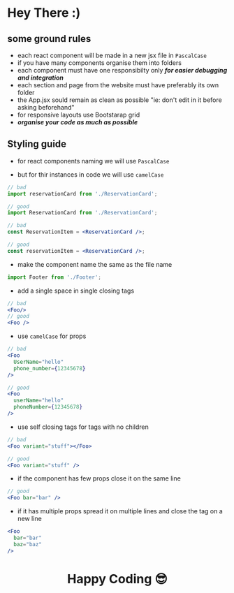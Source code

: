 # Hey There :)

## some ground rules

* each react component will be made in a new jsx file in ```PascalCase```
* if you have many components organise them into folders
* each component must have one responsibilty only ***for easier debugging and integration***  
* each section and page from the website must have preferably its own folder
* the App.jsx sould remain as clean as possible "ie: don't edit in it before asking beforehand"
* for responsive layouts use Bootstarap grid
* ***organise your code as much as possible***

## Styling guide

* for react components naming we will use ```PascalCase```

* but for thir instances in code we will use  ```camelCase```

```jsx
// bad
import reservationCard from './ReservationCard';

// good
import ReservationCard from './ReservationCard';

// bad
const ReservationItem = <ReservationCard />;

// good
const reservationItem = <ReservationCard />;
```

* make the component name the same as the file name

```jsx
import Footer from './Footer';
```

* add a single space in single closing tags

```jsx
// bad
<Foo/>
// good
<Foo />
```

* use ```camelCase``` for props

```jsx
// bad
<Foo
  UserName="hello"
  phone_number={12345678}
/>

// good
<Foo
  userName="hello"
  phoneNumber={12345678}
/>
```

* use self closing tags for tags with no children

```jsx
// bad
<Foo variant="stuff"></Foo>

// good
<Foo variant="stuff" />
```

* if the component has few props close it on the same line

```jsx
// good
<Foo bar="bar" />
```

* if it has multiple props spread it on multiple lines and close the tag on a new line

```jsx
<Foo
  bar="bar"
  baz="baz"
/>

```

<h1 align="center">
    Happy Coding 😎
</h1>

